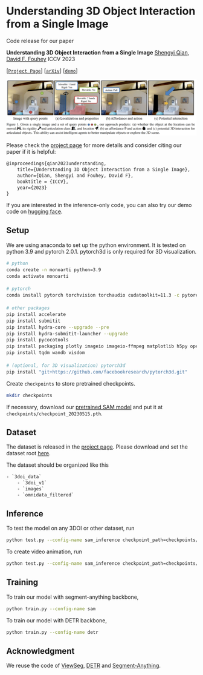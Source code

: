 # Understanding 3D Object Interaction from a Single Image

Code release for our paper

**Understanding 3D Object Interaction from a Single Image**
[Shengyi Qian][sq], [David F. Fouhey][dff]
ICCV 2023

[[`Project Page`](https://jasonqsy.github.io/3DOI/)]  [[`arXiv`](https://arxiv.org/abs/2305.09664)] [[`demo`](https://huggingface.co/spaces/shengyi-qian/3DOI)]

![teaser](docs/teaser.png)

Please check the [project page](https://jasonqsy.github.io/3DOI/) for more details and consider citing our paper if it is helpful:

```
@inproceedings{qian2023understanding,
    title={Understanding 3D Object Interaction from a Single Image},
    author={Qian, Shengyi and Fouhey, David F},
    booktitle = {ICCV},
    year={2023}
}
```

If you are interested in the inference-only code, you can also try our demo code on [hugging face](https://huggingface.co/spaces/shengyi-qian/3DOI).


## Setup

We are using anaconda to set up the python environment. It is tested on python 3.9 and pytorch 2.0.1. pytorch3d is only required for 3D visualization.

```bash
# python
conda create -n monoarti python=3.9
conda activate monoarti

# pytorch
conda install pytorch torchvision torchaudio cudatoolkit=11.3 -c pytorch

# other packages
pip install accelerate
pip install submitit
pip install hydra-core --upgrade --pre
pip install hydra-submitit-launcher --upgrade
pip install pycocotools
pip install packaging plotly imageio imageio-ffmpeg matplotlib h5py opencv-python
pip install tqdm wandb visdom

# (optional, for 3D visualization) pytorch3d
pip install "git+https://github.com/facebookresearch/pytorch3d.git"
```

Create `checkpoints` to store pretrained checkpoints.

```bash
mkdir checkpoints
```

If necessary, download our [pretrained SAM model](https://fouheylab.eecs.umich.edu/~syqian/3DOI/checkpoint_20230515.pth) and put it at `checkpoints/checkpoint_20230515.pth`.


## Dataset

The dataset is released in the [project page](https://jasonqsy.github.io/3DOI/). Please download and set the dataset root [here](https://github.com/JasonQSY/3DOI/blob/main/monoarti/monoarti/dataset.py#L19).

The dataset should be organized like this

```
- `3doi_data`
    - `3doi_v1`
    - `images`
    - `omnidata_filtered`
```

## Inference

To test the model on any 3DOI or other dataset, run

```bash
python test.py --config-name sam_inference checkpoint_path=checkpoints/checkpoint_20230515.pth output_dir=vis
```

To create video animation, run

```bash
python test.py --config-name sam_inference checkpoint_path=checkpoints/checkpoint_20230515.pth output_dir=vis test.mode='export_video'
```

## Training 

To train our model with segment-anything backbone,

```bash
python train.py --config-name sam
```

To train our model with DETR backbone,

```bash
python train.py --config-name detr
```

## Acknowledgment

We reuse the code of [ViewSeg](https://github.com/facebookresearch/viewseg), [DETR](https://github.com/facebookresearch/detr) and [Segment-Anything](https://github.com/facebookresearch/segment-anything).


[sq]: https://github.com/JasonQSY
[dff]: https://github.com/dfouhey